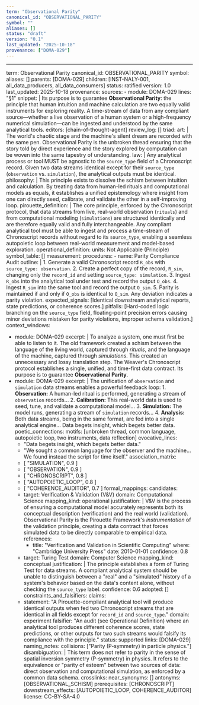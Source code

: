 ```yaml
---
term: "Observational Parity"
canonical_id: "OBSERVATIONAL_PARITY"
symbol: ""
aliases: []
status: "draft"
version: "0.1"
last_updated: "2025-10-18"
provenance: ["DOMA-029"]
---
```


---
term: Observational Parity
canonical_id: OBSERVATIONAL_PARITY
symbol: 
aliases: []
parents: [DOMA-029]
children: [INST-NALY-001, all_data_producers, all_data_consumers]
status: ratified
version: 1.0
last_updated: 2025-10-18
provenance:
  sources:
    - module: DOMA-029
      lines: "§1"
      snippet: |
        Its purpose is to guarantee **Observational Parity**: the principle that human intuition and machine calculation are two equally valid instruments for exploring reality. A time-stream of data from any compliant source—whether a live observation of a human system or a high-frequency numerical simulation—can be ingested and understood by the same analytical tools.
  editors: [chain-of-thought-agent]
  review_log: []
triad:
  art: |
    The world's chaotic stage and the machine's silent dream are recorded with the same pen. Observational Parity is the unbroken thread ensuring that the story told by direct experience and the story explored by computation can be woven into the same tapestry of understanding.
  law: |
    Any analytical process or tool MUST be agnostic to the `source_type` field of a Chronoscript record. Given two data streams identical except for their `source_type` (`observation` vs. `simulation`), the analytical outputs must be identical.
  philosophy: |
    This principle exists to dissolve the schism between intuition and calculation. By treating data from human-led rituals and computational models as equals, it establishes a unified epistemology where insight from one can directly seed, calibrate, and validate the other in a self-improving loop.
pirouette_definition: |
  The core principle, enforced by the Chronoscript protocol, that data streams from live, real-world observation (`rituals`) and from computational modeling (`simulations`) are structured identically and are therefore equally valid and fully interchangeable. Any compliant analytical tool must be able to ingest and process a time-stream of Chronoscript records without regard to its `source_type`, enabling a seamless autopoietic loop between real-world measurement and model-based exploration.
operational_definition:
  units: Not Applicable (Principle)
  symbol_table: []
  measurement:
    procedures:
      - name: Parity Compliance Audit
        outline: |
          1. Generate a valid Chronoscript record `R_obs` with `source_type: observation`.
          2. Create a perfect copy of the record, `R_sim`, changing only the `record_id` and setting `source_type: simulation`.
          3. Ingest `R_obs` into the analytical tool under test and record the output `O_obs`.
          4. Ingest `R_sim` into the same tool and record the output `O_sim`.
          5. Parity is maintained if and only if `O_obs` is identical to `O_sim`. Any deviation indicates a parity violation.
        expected_signals: [Identical downstream analytical reports, state predictions, or coherence scores.]
        pitfalls: [Hard-coded logic branching on the `source_type` field, floating-point precision errors causing minor deviations mistaken for parity violations, improper schema validation.]
context_windows:
  - module: DOMA-029
    excerpt: |
      To analyze a system, one must first be able to listen to it. The old framework created a schism between the language of the living world, captured through *rituals*, and the language of the machine, captured through *simulations*. This created an unnecessary and lossy translation step. The Weaver's Chronoscript protocol establishes a single, unified, and time-first data contract. Its purpose is to guarantee **Observational Parity**.
  - module: DOMA-029
    excerpt: |
      The unification of `observation` and `simulation` data streams enables a powerful feedback loop: 1. **Observation:** A human-led ritual is performed, generating a stream of `observation` records... 2. **Calibration:** This real-world data is used to seed, tune, and validate a computational model... 3. **Simulation:** The model runs, generating a stream of `simulation` records... 4. **Analysis:** Both data streams, being in the same format, are fed into a single analytical engine... Data begets insight, which begets better data.
poetic_connections:
  motifs: [unbroken thread, common language, autopoietic loop, two instruments, data reflection]
  evocative_lines:
    - "Data begets insight, which begets better data."
    - "We sought a common language for the observer and the machine... We found instead the script for time itself."
  association_matrix:
    - [ "SIMULATION", 0.9 ]
    - [ "OBSERVATION", 0.9 ]
    - [ "CHRONOSCRIPT", 0.8 ]
    - [ "AUTOPOIETIC_LOOP", 0.8 ]
    - [ "COHERENCE_AUDITOR", 0.7 ]
formal_mappings:
  candidates:
    - target: Verification & Validation (V&V)
      domain: Computational Science
      mapping_kind: operational
      justification: |
        V&V is the process of ensuring a computational model accurately represents both its conceptual description (verification) and the real world (validation). Observational Parity is the Pirouette Framework's *instrumentation* of the validation principle, creating a data contract that forces simulated data to be directly comparable to empirical data.
      references:
        - title: "Verification and Validation in Scientific Computing"
          where: "Cambridge University Press"
          date: 2010-01-01
      confidence: 0.8
    - target: Turing Test
      domain: Computer Science
      mapping_kind: conceptual
      justification: |
        The principle establishes a form of Turing Test for data streams. A compliant analytical system should be unable to distinguish between a "real" and a "simulated" history of a system's behavior based on the data's content alone, without checking the `source_type` label.
      confidence: 0.6
  adopted: []
constraints_and_falsifiers:
  claims:
    - statement: "A Pirouette-compliant analytical tool will produce identical outputs when fed two Chronoscript streams that are identical in all fields except for `record_id` and `source_type`."
      domain: experiment
      falsifier: "An audit (see Operational Definition) where an analytical tool produces different coherence scores, state predictions, or other outputs for two such streams would falsify its compliance with the principle."
      status: supported
      links: [DOMA-029]
naming_notes:
  collisions: ["Parity (P-symmetry) in particle physics."]
  disambiguation: |
    This term does not refer to parity in the sense of spatial inversion symmetry (P-symmetry) in physics. It refers to the equivalence or "parity of esteem" between two sources of data: direct observation and computational simulation, as enforced by a common data schema.
crosslinks:
  near_synonyms: []
  antonyms: [OBSERVATIONAL_SCHISM]
  prerequisites: [CHRONOSCRIPT]
  downstream_effects: [AUTOPOIETIC_LOOP, COHERENCE_AUDITOR]
license: CC-BY-SA-4.0